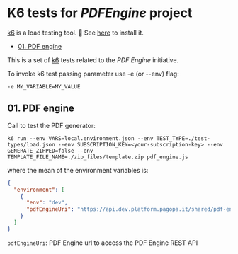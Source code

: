 # K6 tests for _PDFEngine_ project

[k6](https://k6.io/) is a load testing tool. 👀 See [here](https://k6.io/docs/get-started/installation/) to install it.

  - [01. PDF engine](#01-pdf-engine)

This is a set of [k6](https://k6.io) tests related to the _PDF Engine_ initiative.

To invoke k6 test passing parameter use -e (or --env) flag:

```
-e MY_VARIABLE=MY_VALUE
```

## 01. PDF engine

Call to test the PDF generator:

```
k6 run --env VARS=local.environment.json --env TEST_TYPE=./test-types/load.json --env SUBSCRIPTION_KEY=<your-subscription-key> --env GENERATE_ZIPPED=false --env TEMPLATE_FILE_NAME=./zip_files/template.zip pdf_engine.js 
```

where the mean of the environment variables is:

```json
{
  "environment": [
    {
      "env": "dev",
      "pdfEngineUri": "https://api.dev.platform.pagopa.it/shared/pdf-engine/v1/generate-pdf"
    }
  ]
}  
```

`pdfEngineUri`: PDF Engine url to access the PDF Engine REST API